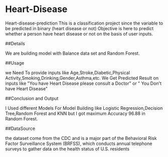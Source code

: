 # Heart-Disease
Heart-disease-prediction
This is a classification project since the variable to be predicted in binary (heart disease or not) Objective is here to predict whether a person have heart disease or not on the basis of user inputs.

##Details

We are building model with Balance data set and Random Forest.

##Usage

we Need To provide inputs like Age,Stroke,Diabetic,Physical Activity,Smoking,Drinking,Gender,Asthma,etc. We Get Predicted Result on inputs like "You have Heart Disease please consult a Doctor" or " You Don't have Heart Disease"



##Conclusion and Output

I Used different Models For Model Building like Logistic Regression,Decision Tree,Random Forest and KNN but I got maximum Accuracy 96.88 in Random Forest.

##DataSource

the dataset come from the CDC and is a major part of the Behavioral Risk Factor Surveillance System (BRFSS), which conducts annual telephone surveys to gather data on the health status of U.S. residents
